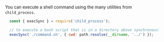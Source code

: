 You can execute a shell command using the many utilities from `child_process`.

```js
  const { execSync } = require('child_process');

  // to execute a bash script that is in a directory above synchronously
  execSync('./command.sh', { cwd: path.resolve(__dirname, '../') });
```
